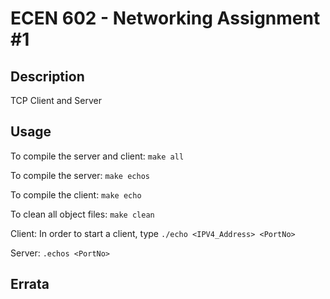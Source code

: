 # ECEN 602 - Networking Assignment #1
## Description
TCP Client and Server

## Usage
To compile the server and client:
``` make all ```

To compile the server:
``` make echos ```

To compile the client:
``` make echo ```

To clean all object files:
``` make clean ```

Client:
In order to start a client, type
```./echo <IPV4_Address> <PortNo>```

Server:
``` .echos <PortNo> ```

## Errata